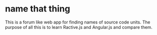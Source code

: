 # name that thing
This is a forum like web app for finding names of source code units. The purpose of all this is to learn Ractive.js and Angular.js and compare them.

